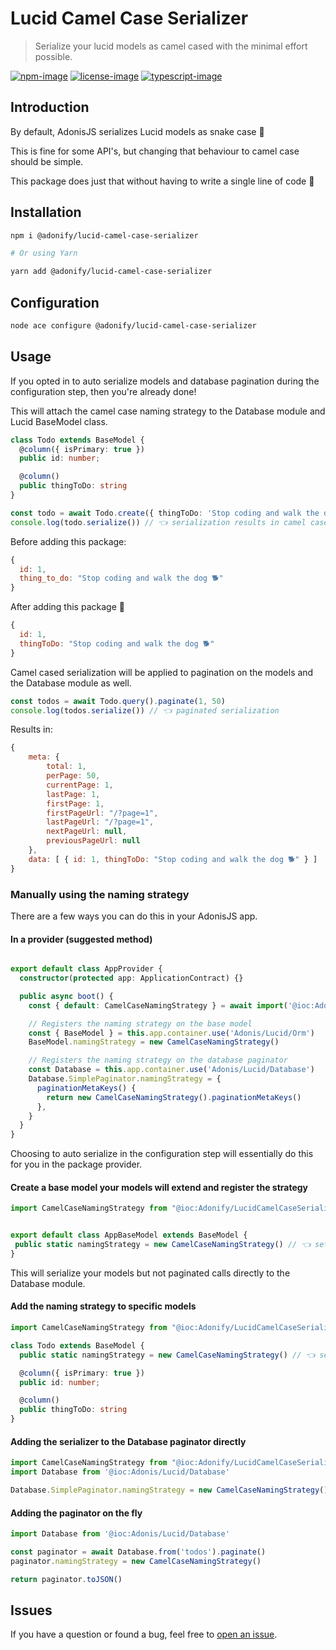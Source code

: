 # Lucid Camel Case Serializer
> Serialize your lucid models as camel cased with the minimal effort possible.

[![npm-image]][npm-url] [![license-image]][license-url] [![typescript-image]][typescript-url]

## Introduction

By default, AdonisJS serializes Lucid models as snake case 🐍 

This is fine for some API's, but changing that behaviour to camel case should be simple. 

This package does just that without having to write a single line of code 🐪

## Installation

```bash
npm i @adonify/lucid-camel-case-serializer

# Or using Yarn

yarn add @adonify/lucid-camel-case-serializer
```

## Configuration 
```bash
node ace configure @adonify/lucid-camel-case-serializer
```

## Usage

If you opted in to auto serialize models and database pagination during the configuration step, then you're already done!

This will attach the camel case naming strategy to the Database module and Lucid BaseModel class.

```ts
class Todo extends BaseModel {
  @column({ isPrimary: true })
  public id: number;

  @column()
  public thingToDo: string
}

const todo = await Todo.create({ thingToDo: 'Stop coding and walk the dog 🐕' })
console.log(todo.serialize()) // 👈 serialization results in camel case
```

Before adding this package: 
```javascript
{
  id: 1,
  thing_to_do: "Stop coding and walk the dog 🐕"
}
```

After adding this package 🎉
```javascript
{
  id: 1,
  thingToDo: "Stop coding and walk the dog 🐕"
}
```

Camel cased serialization will be applied to pagination on the models and the Database module as well.

```ts
const todos = await Todo.query().paginate(1, 50)
console.log(todos.serialize()) // 👈 paginated serialization 
```

Results in: 

```javascript
{
	meta: {
		total: 1,
		perPage: 50,
		currentPage: 1,
		lastPage: 1,
		firstPage: 1,
		firstPageUrl: "/?page=1",
		lastPageUrl: "/?page=1",
		nextPageUrl: null,
		previousPageUrl: null
	},
	data: [ { id: 1, thingToDo: "Stop coding and walk the dog 🐕" } ]
}
```

### Manually using the naming strategy

There are a few ways you can do this in your AdonisJS app.

#### In a provider (suggested method)

```ts

export default class AppProvider {
  constructor(protected app: ApplicationContract) {}

  public async boot() {
    const { default: CamelCaseNamingStrategy } = await import('@ioc:Adonify/LucidCamelCaseSerializer')

    // Registers the naming strategy on the base model
    const { BaseModel } = this.app.container.use('Adonis/Lucid/Orm')
    BaseModel.namingStrategy = new CamelCaseNamingStrategy()

    // Registers the naming strategy on the database paginator
    const Database = this.app.container.use('Adonis/Lucid/Database')
    Database.SimplePaginator.namingStrategy = {
      paginationMetaKeys() {
        return new CamelCaseNamingStrategy().paginationMetaKeys()
      },
    }
  }
}

```

Choosing to auto serialize in the configuration step will essentially do this for you in the package provider.

#### Create a base model your models will extend and register the strategy

```ts
import CamelCaseNamingStrategy from "@ioc:Adonify/LucidCamelCaseSerializer";


export default class AppBaseModel extends BaseModel {
 public static namingStrategy = new CamelCaseNamingStrategy() // 👈 set as naming strategy
}
```

This will serialize your models but not paginated calls directly to the Database module.

#### Add the naming strategy to specific models

```ts
import CamelCaseNamingStrategy from "@ioc:Adonify/LucidCamelCaseSerializer";

class Todo extends BaseModel {
  public static namingStrategy = new CamelCaseNamingStrategy() // 👈 set as naming strategy

  @column({ isPrimary: true })
  public id: number;

  @column()
  public thingToDo: string
}
```

#### Adding the serializer to the Database paginator directly

```ts
import CamelCaseNamingStrategy from "@ioc:Adonify/LucidCamelCaseSerializer";
import Database from '@ioc:Adonis/Lucid/Database'

Database.SimplePaginator.namingStrategy = new CamelCaseNamingStrategy()
```

#### Adding the paginator on the fly

```ts
import Database from '@ioc:Adonis/Lucid/Database'

const paginator = await Database.from('todos').paginate()
paginator.namingStrategy = new CamelCaseNamingStrategy()

return paginator.toJSON()
```

## Issues

If you have a question or found a bug, feel free to [open an issue](https://github.com/AdonifyCode/lucid-camel-case-serializer/issues).

[npm-image]: https://img.shields.io/npm/v/@adonify/lucid-camel-case-serializer.svg?style=for-the-badge&logo=npm
[npm-url]: https://npmjs.org/package/@adonify/lucid-camel-case-serializer "npm"

[license-image]: https://img.shields.io/npm/l/@adonify/lucid-camel-case-serializer?color=blueviolet&style=for-the-badge
[license-url]: LICENSE.md "license"

[typescript-image]: https://img.shields.io/badge/Typescript-294E80.svg?style=for-the-badge&logo=typescript
[typescript-url]:  "typescript"
